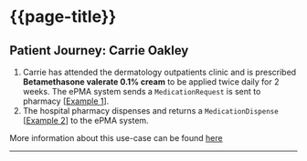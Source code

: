# {{page-title}}

## Patient Journey: Carrie Oakley

1. Carrie has attended the dermatology outpatients clinic and is prescribed **Betamethasone valerate 0.1% cream** to be applied twice daily for 2 weeks. The ePMA system sends a `MedicationRequest` is sent to pharmacy [[Example 1](#example1)].
2. The hospital pharmacy dispenses and returns a `MedicationDispense` [[Example 2](#example2)] to the ePMA system.

<div class="nhsd-a-box nhsd-a-box--bg-light-blue nhsd-!t-margin-bottom-6 nhsd-t-body">More information about this use-case can be found <a href="MedicationsDataUseCases#MedicationsonDischarge">here</a></div>

---
